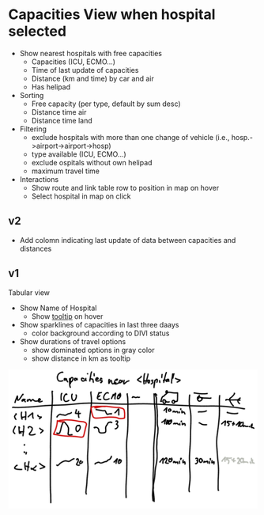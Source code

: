 # Capacities View when hospital selected

* Show nearest hospitals with free capacities
  * Capacities (ICU, ECMO…)
  * Time of last update of capacities
  * Distance (km and time) by car and air 
  * Has helipad
* Sorting
  * Free capacity (per type, default by sum desc)
  * Distance time air
  * Distance time land
* Filtering
  * exclude hospitals with more than one change of vehicle (i.e., hosp.->airport->airport->hosp)
  * type available (ICU, ECMO…)
  * exclude ospitals without own helipad
  * maximum travel time
* Interactions
  * Show route and link table row to position in map on hover
  * Select hospital in map on click


## v2

* Add colomn indicating last update of data between capacities and distances


## v1

Tabular view

* Show Name of Hospital
  * Show [tooltip](hospital_tooltip) on hover
* Show sparklines of capacities in last three daays
  * color background according to DIVI status
* Show durations of travel options
  * show dominated options in gray color
  * show distance in km as tooltip

![](./capacities_hospital.md.6091.png)